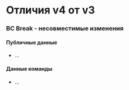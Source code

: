 Отличия v4 от v3
================

### BC Break - несовместимые изменения

#### Публичные данные

*   ...

#### Данные команды

*   ...
